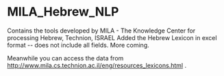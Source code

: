 # MILA_Hebrew_NLP
Contains the tools developed by MILA - The Knowledge Center for processing Hebrew, Technion, ISRAEL
Added the Hebrew Lexicon in excel format -- does not include all fields. 
More coming.

Meanwhile you can access the data from http://www.mila.cs.technion.ac.il/eng/resources_lexicons.html .



